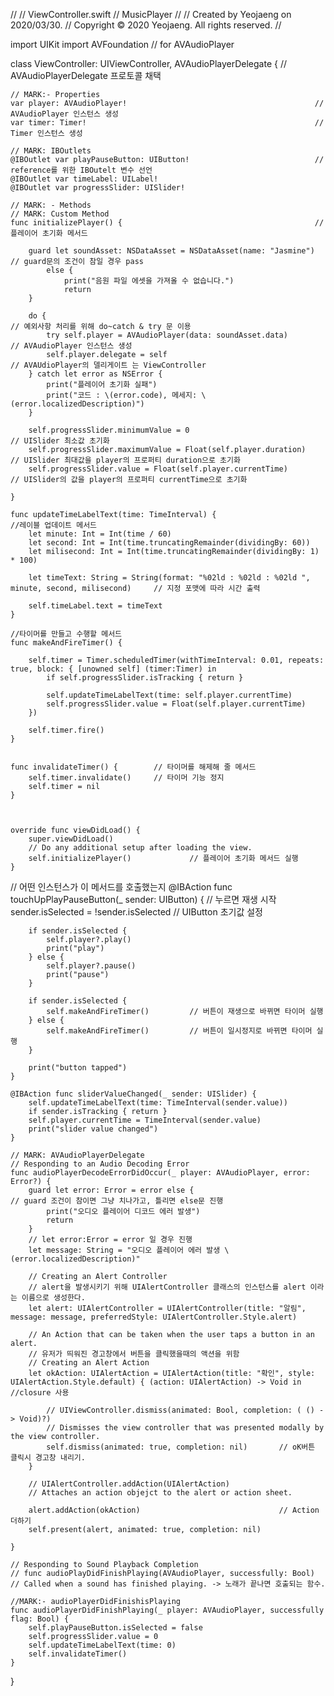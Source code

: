 //
//  ViewController.swift
//  MusicPlayer
//
//  Created by Yeojaeng on 2020/03/30.
//  Copyright © 2020 Yeojaeng. All rights reserved.
//

import UIKit
import AVFoundation                                                     // for AVAudioPlayer

class ViewController: UIViewController, AVAudioPlayerDelegate {         // AVAudioPlayerDelegate 프로토콜 채택
    
    // MARK:- Properties
    var player: AVAudioPlayer!                                          // AVAudioPlayer 인스턴스 생성
    var timer: Timer!                                                   // Timer 인스턴스 생성
    
    // MARK: IBOutlets
    @IBOutlet var playPauseButton: UIButton!                            // reference를 위한 IBOutelt 변수 선언
    @IBOutlet var timeLabel: UILabel!
    @IBOutlet var progressSlider: UISlider!
    
    // MARK: - Methods
    // MARK: Custom Method
    func initializePlayer() {                                           // 플레이어 초기화 메서드
            
        guard let soundAsset: NSDataAsset = NSDataAsset(name: "Jasmine")    // guard문의 조건이 참일 경우 pass
            else {
                print("음원 파일 에셋을 가져올 수 없습니다.")
                return
        }
        
        do {                                                                // 예외사항 처리를 위해 do~catch & try 문 이용
            try self.player = AVAudioPlayer(data: soundAsset.data)          // AVAudioPlayer 인스턴스 생성
            self.player.delegate = self                                     // AVAUdioPlayer의 델리게이트 는 ViewController
        } catch let error as NSError {
            print("플레이어 초기화 실패")
            print("코드 : \(error.code), 메세지: \(error.localizedDescription)")
        }
        
        self.progressSlider.minimumValue = 0                                // UISlider 최소값 초기화
        self.progressSlider.maximumValue = Float(self.player.duration)      // UISlider 최대값을 player의 프로퍼티 duration으로 초기화
        self.progressSlider.value = Float(self.player.currentTime)          // UISlider의 값을 player의 프로퍼티 currentTime으로 초기화
        
    }
    
    func updateTimeLabelText(time: TimeInterval) {                          //레이블 업데이트 메서드
        let minute: Int = Int(time / 60)
        let second: Int = Int(time.truncatingRemainder(dividingBy: 60))
        let milisecond: Int = Int(time.truncatingRemainder(dividingBy: 1) * 100)
        
        let timeText: String = String(format: "%02ld : %02ld : %02ld ", minute, second, milisecond)     // 지정 포맷에 따라 시간 출력
        
        self.timeLabel.text = timeText
    }
    
    //타이머를 만들고 수행할 메서드
    func makeAndFireTimer() {
        
        self.timer = Timer.scheduledTimer(withTimeInterval: 0.01, repeats: true, block: { [unowned self] (timer:Timer) in
            if self.progressSlider.isTracking { return }
            
            self.updateTimeLabelText(time: self.player.currentTime)
            self.progressSlider.value = Float(self.player.currentTime)
        })
        
        self.timer.fire()
    }
    
    
    func invalidateTimer() {        // 타이머를 해제해 줄 메서드
        self.timer.invalidate()     // 타이머 기능 정지
        self.timer = nil
    }
    
    
    
    override func viewDidLoad() {
        super.viewDidLoad()
        // Do any additional setup after loading the view.
        self.initializePlayer()             // 플레이어 초기화 메서드 실행
    }
//                                            어떤 인스턴스가 이 메서드를 호출했는지
    @IBAction func touchUpPlayPauseButton(_ sender: UIButton) {
        // 누르면 재생 시작
        sender.isSelected = !sender.isSelected      // UIButton 초기값 설정
        
        if sender.isSelected {
            self.player?.play()
            print("play")
        } else {
            self.player?.pause()
            print("pause")
        }
        
        if sender.isSelected {
            self.makeAndFireTimer()         // 버튼이 재생으로 바뀌면 타이머 실행
        } else {
            self.makeAndFireTimer()         // 버튼이 일시정지로 바뀌면 타이머 실행
        }
        
        print("button tapped")
    }
    
    @IBAction func sliderValueChanged(_ sender: UISlider) {
        self.updateTimeLabelText(time: TimeInterval(sender.value))
        if sender.isTracking { return }
        self.player.currentTime = TimeInterval(sender.value)
        print("slider value changed")
    }
    
    // MARK: AVAudioPlayerDelegate
    // Responding to an Audio Decoding Error
    func audioPlayerDecodeErrorDidOccur(_ player: AVAudioPlayer, error: Error?) {
        guard let error: Error = error else {                                   // guard 조건이 참이면 그냥 치나가고, 틀리면 else문 진행
            print("오디오 플레이어 디코드 에러 발생")
            return
        }
        // let error:Error = error 일 경우 진행
        let message: String = "오디오 플레이어 에러 발생 \(error.localizedDescription)"
        
        // Creating an Alert Controller
        // alert을 발생시키기 위해 UIAlertController 클래스의 인스턴스를 alert 이라는 이름으로 생성한다.
        let alert: UIAlertController = UIAlertController(title: "알림", message: message, preferredStyle: UIAlertController.Style.alert)
        
        // An Action that can be taken when the user taps a button in an alert.
        // 유저가 띄워진 경고창에서 버튼을 클릭했을때의 액션을 위함
        // Creating an Alert Action
        let okAction: UIAlertAction = UIAlertAction(title: "확인", style: UIAlertAction.Style.default) { (action: UIAlertAction) -> Void in                   //closure 사용
            
            // UIViewController.dismiss(animated: Bool, completion: ( () -> Void)?)
            // Dismisses the view controller that was presented modally by the view controller.
            self.dismiss(animated: true, completion: nil)       // oK버튼 클릭시 경고창 내리기.
        }
        
        // UIAlertController.addAction(UIAlertAction)
        // Attaches an action objejct to the alert or action sheet.
        
        alert.addAction(okAction)                               // Action 더하기
        self.present(alert, animated: true, completion: nil)
        
    }
    
    // Responding to Sound Playback Completion
    // func audioPlayDidFinishPlaying(AVAudioPlayer, successfully: Bool)
    // Called when a sound has finished playing. -> 노래가 끝나면 호출되는 함수.
    
    //MARK:- audioPlayerDidFinishisPlaying
    func audioPlayerDidFinishPlaying(_ player: AVAudioPlayer, successfully flag: Bool) {
        self.playPauseButton.isSelected = false
        self.progressSlider.value = 0
        self.updateTimeLabelText(time: 0)
        self.invalidateTimer()
    }
    
}

